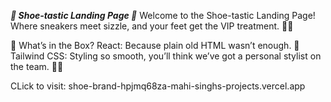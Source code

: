 ***👟 Shoe-tastic Landing Page 🚀***
Welcome to the Shoe-tastic Landing Page! Where sneakers meet sizzle, and your feet get the VIP treatment. 🕺💃

🎨 What’s in the Box?
React: Because plain old HTML wasn’t enough. 🚀
Tailwind CSS: Styling so smooth, you’ll think we’ve got a personal stylist on the team. 🧵✨

CLick to visit: shoe-brand-hpjmq68za-mahi-singhs-projects.vercel.app

